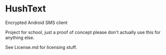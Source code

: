 # HushText
Encrypted Android SMS client

Project for school, just a proof of concept please don't 
actually use this for anything else.

See License.md for licensing stuff.
